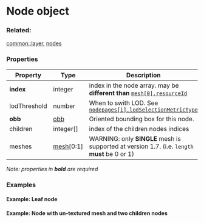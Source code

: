# Node object



### Related:

[common::layer](common/docs/1.7/layer.md), [nodes](nodes.md)
### Properties

| Property | Type | Description |
| --- | --- | --- |
| **index** | integer | index in the node array. may be **different than** [`mesh[0].resourceId`](mesh.md) |
| lodThreshold | number | When to swith LOD. See [`nodepages[i].lodSelectionMetricType`](nodepages.md)  |
| **obb** | [obb](obb.md) | Oriented bounding box for this node.  |
| children | integer[] | index of the children nodes indices |
| meshes | [mesh](mesh.md)[0:1] | WARNING: only **SINGLE** mesh is supported at version 1.7. (i.e. `length` **must** be 0 or 1) |

*Note: properties in **bold** are required*

### Examples 

#### Example: Leaf node 

#### Example: Node with un-textured mesh and two children nodes 

